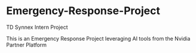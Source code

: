 # Emergency-Response-Project
TD Synnex Intern Project

This is an Emergency Response Project leveraging AI tools from the Nvidia Partner Platform
